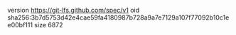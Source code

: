 version https://git-lfs.github.com/spec/v1
oid sha256:3b7d5753d42e4cae59fa4180987b728a9a7e7129a107f77092b10c1ee00bf111
size 6872
